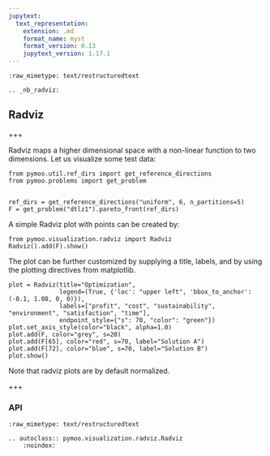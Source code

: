 ```yaml
---
jupytext:
  text_representation:
    extension: .md
    format_name: myst
    format_version: 0.13
    jupytext_version: 1.17.1
---
```


```{raw-cell}
:raw_mimetype: text/restructuredtext

.. _nb_radviz:
```

## Radviz

+++

Radviz maps a higher dimensional space with a non-linear function to two dimensions.
Let us visualize some test data:

```{code-cell} ipython3
from pymoo.util.ref_dirs import get_reference_directions
from pymoo.problems import get_problem


ref_dirs = get_reference_directions("uniform", 6, n_partitions=5)
F = get_problem("dtlz1").pareto_front(ref_dirs)
```

A simple Radviz plot with points can be created by:

```{code-cell} ipython3
from pymoo.visualization.radviz import Radviz
Radviz().add(F).show()
```

The plot can be further customized by supplying a title, labels, and by using the plotting directives from matplotlib. 

```{code-cell} ipython3
plot = Radviz(title="Optimization",
              legend=(True, {'loc': "upper left", 'bbox_to_anchor': (-0.1, 1.08, 0, 0)}),
              labels=["profit", "cost", "sustainability", "environment", "satisfaction", "time"],
              endpoint_style={"s": 70, "color": "green"})
plot.set_axis_style(color="black", alpha=1.0)
plot.add(F, color="grey", s=20)
plot.add(F[65], color="red", s=70, label="Solution A")
plot.add(F[72], color="blue", s=70, label="Solution B")
plot.show()
```

Note that radviz plots are by default normalized.

+++

### API

```{raw-cell}
:raw_mimetype: text/restructuredtext

.. autoclass:: pymoo.visualization.radviz.Radviz
    :noindex:
```
